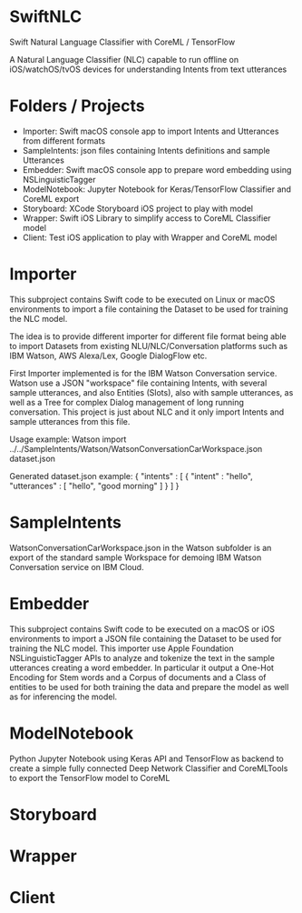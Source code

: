 # SwiftNLC
Swift Natural Language Classifier with CoreML / TensorFlow

A Natural Language Classifier (NLC) capable to run offline on iOS/watchOS/tvOS devices for understanding Intents from text utterances


# Folders / Projects

- Importer: Swift macOS console app to import Intents and Utterances from different formats
- SampleIntents: json files containing Intents definitions and sample Utterances
- Embedder: Swift macOS console app to prepare word embedding using NSLinguisticTagger
- ModelNotebook: Jupyter Notebook for Keras/TensorFlow Classifier and CoreML export
- Storyboard: XCode Storyboard iOS project to play with model
- Wrapper: Swift iOS Library to simplify access to CoreML Classifier model
- Client: Test iOS application to play with Wrapper and CoreML model


# Importer

This subproject contains Swift code to be executed on Linux or macOS environments to import a file containing the Dataset to be used for training the NLC model.

The idea is to provide different importer for different file format being able to import Datasets from existing NLU/NLC/Conversation platforms such as IBM Watson, AWS Alexa/Lex, Google DialogFlow etc.

First Importer implemented is for the IBM Watson Conversation service.  Watson use a JSON "workspace" file containing Intents, with several sample utterances, and also Entities (Slots), also with sample utterances, as well as a Tree for complex Dialog management of long running conversation.  This project is just about NLC and it only import Intents and sample utterances from this file.

Usage example:
    Watson import ../../SampleIntents/Watson/WatsonConversationCarWorkspace.json dataset.json

Generated dataset.json example:
    {
        "intents" : [
            {
                "intent" : "hello",
                "utterances" : [
                    "hello",
                    "good morning"
                ]
            }
        ]
    }


# SampleIntents

WatsonConversationCarWorkspace.json in the Watson subfolder is an export of the standard sample Workspace for demoing IBM Watson Conversation service on IBM Cloud.


# Embedder

This subproject contains Swift code to be executed on a macOS or iOS environments to import a JSON file containing the Dataset to be used for training the NLC model.  This importer use Apple Foundation NSLinguisticTagger APIs to analyze and tokenize the text in the sample utterances creating a word embedder. In particular it output a One-Hot Encoding for Stem words and a Corpus of documents and a Class of entities to be used for both training the data and prepare the model as well as for inferencing the model.



# ModelNotebook

Python Jupyter Notebook using Keras API and TensorFlow as backend to create a simple fully connected Deep Network Classifier and CoreMLTools to export the TensorFlow model to CoreML



# Storyboard


# Wrapper


# Client

